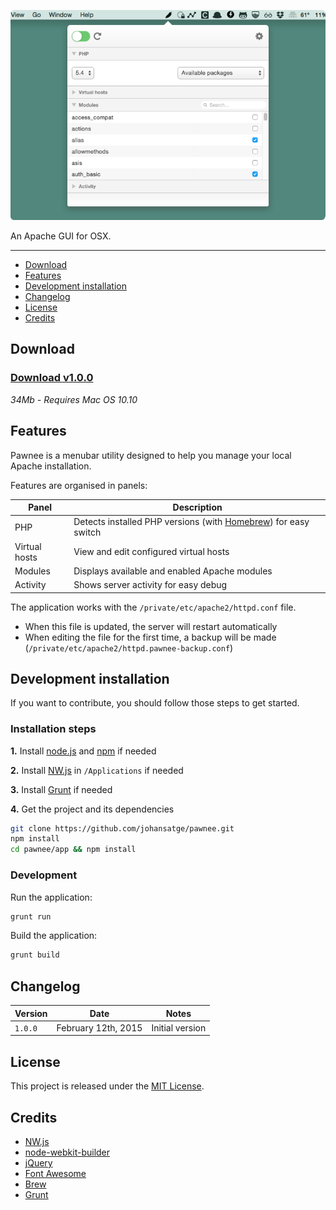 ![Screenshot](screenshot.png)

An Apache GUI for OSX.

---

* [Download](#download)
* [Features](#features)
* [Development installation](#development-installation)
* [Changelog](#changelog)
* [License](#license)
* [Credits](#credits)

## Download

### [Download v1.0.0](https://github.com/johansatge/pawnee/releases/download/v1.0.0/pawnee-1.0.0.zip)

*34Mb - Requires Mac OS 10.10*

## Features

Pawnee is a menubar utility designed to help you manage your local Apache installation.

Features are organised in panels:

| Panel | Description |
| --- | --- |
| PHP | Detects installed PHP versions (with [Homebrew](http://brew.sh/)) for easy switch |
| Virtual hosts | View and edit configured virtual hosts |
| Modules | Displays available and enabled Apache modules |
| Activity | Shows server activity for easy debug |

The application works with the `/private/etc/apache2/httpd.conf` file.

* When this file is updated, the server will restart automatically
* When editing the file for the first time, a backup will be made (`/private/etc/apache2/httpd.pawnee-backup.conf`)

## Development installation

If you want to contribute, you should follow those steps to get started.

### Installation steps

**1.** Install [node.js](https://nodejs.org/) and [npm](https://github.com/npm/npm) if needed

**2.** Install [NW.js](http://nwjs.io/) in `/Applications` if needed

**3.** Install [Grunt](http://gruntjs.com/) if needed

**4.** Get the project and its dependencies

```bash
git clone https://github.com/johansatge/pawnee.git
npm install
cd pawnee/app && npm install
```

### Development

Run the application:

```bash
grunt run
```

Build the application:

```bash
grunt build
```

## Changelog

| Version | Date | Notes |
| --- | --- | --- |
| `1.0.0` | February 12th, 2015 | Initial version |

## License

This project is released under the [MIT License](LICENSE).

## Credits

* [NW.js](http://nwjs.io)
* [node-webkit-builder](https://github.com/mllrsohn/node-webkit-builder)
* [jQuery](http://jquery.com/)
* [Font Awesome](http://fortawesome.github.io/Font-Awesome/)
* [Brew](http://brew.sh/)
* [Grunt](http://gruntjs.com/)
